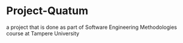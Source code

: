 # Project-Quatum
a project that is done as part of Software Engineering Methodologies course at Tampere University
